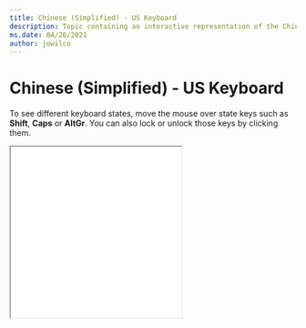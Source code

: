 ```yaml
--- 
title: Chinese (Simplified) - US Keyboard 
description: Topic containing an interactive representation of the Chinese (Simplified) - US Keyboard 
ms.date: 04/26/2021 
author: jowilco 
--- 
```

 
# Chinese (Simplified) - US Keyboard 
 
To see different keyboard states, move the mouse over state keys such as **Shift**, **Caps** or **AltGr**. You can also lock or unlock those keys by clicking them. 
 
<iframe src="kbdus_2.html" height="300"></iframe> 
